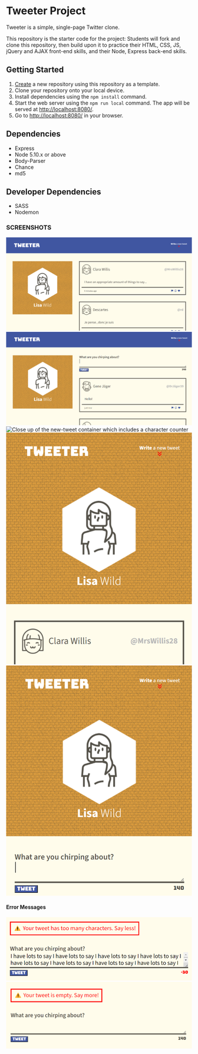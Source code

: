 # Tweeter Project

Tweeter is a simple, single-page Twitter clone.

This repository is the starter code for the project: Students will fork and clone this repository, then build upon it to practice their HTML, CSS, JS, jQuery and AJAX front-end skills, and their Node, Express back-end skills.

## Getting Started

1. [Create](https://docs.github.com/en/repositories/creating-and-managing-repositories/creating-a-repository-from-a-template) a new repository using this repository as a template.
2. Clone your repository onto your local device.
3. Install dependencies using the `npm install` command.
3. Start the web server using the `npm run local` command. The app will be served at <http://localhost:8080/>.
4. Go to <http://localhost:8080/> in your browser.

## Dependencies

- Express
- Node 5.10.x or above
- Body-Parser
- Chance
- md5

## Developer Dependencies
- SASS
- Nodemon


### SCREENSHOTS
![Homepage of the SPA Tweeter App](public/images/homepage.png)
![Toggled the tweet container into view](public/images/new-tweet.png)
![Close up of the new-tweet container which includes a character counter](images/counter.png)
![Homepage of the SPA Tweeter App](public/images/narrow-window.png)
![Homepage of the SPA Tweeter App](public/images/narrow-window-new-tweet.png)
#### Error Messages
![Homepage of the SPA Tweeter App](public/images/too-long-err.png)
![Homepage of the SPA Tweeter App](public/images/empty-tweet-err.png)


